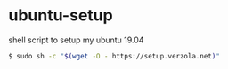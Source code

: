 # ubuntu-setup
shell script to setup my ubuntu 19.04

```sh
$ sudo sh -c "$(wget -O - https://setup.verzola.net)"
```
